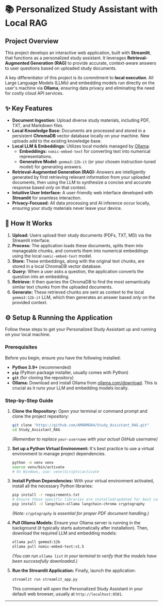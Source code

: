 # 📚 Personalized Study Assistant with Local RAG

## Project Overview

This project develops an interactive web application, built with **Streamlit**, that functions as a personalized study assistant. It leverages **Retrieval-Augmented Generation (RAG)** to provide accurate, context-aware answers to user questions based on uploaded study documents.

A key differentiator of this project is its commitment to **local execution**. All Large Language Models (LLMs) and embedding models run directly on the user's machine via **Ollama**, ensuring data privacy and eliminating the need for costly cloud API services.

## ✨ Key Features

* **Document Ingestion:** Upload diverse study materials, including PDF, TXT, and Markdown files.
* **Local Knowledge Base:** Documents are processed and stored in a persistent **ChromaDB** vector database locally on your machine. New uploads add to the existing knowledge base.
* **Local LLM & Embeddings:** Utilizes local models managed by [Ollama](https://ollama.com/):
    * **Embeddings:** `nomic-embed-text` for converting text into numerical representations.
    * **Generative Model:** `gemma3:12b-it` (or your chosen instruction-tuned model) for generating answers.
* **Retrieval-Augmented Generation (RAG):** Answers are intelligently generated by first retrieving relevant information from your uploaded documents, then using the LLM to synthesize a concise and accurate response based *only* on that context.
* **Intuitive User Interface:** A user-friendly web interface developed with **Streamlit** for seamless interaction.
* **Privacy-Focused:** All data processing and AI inference occur locally, ensuring your study materials never leave your device.

## 🚀 How It Works

1.  **Upload:** Users upload their study documents (PDFs, TXT, MD) via the Streamlit interface.
2.  **Process:** The application loads these documents, splits them into manageable chunks, and converts them into numerical embeddings using the local `nomic-embed-text` model.
3.  **Store:** These embeddings, along with the original text chunks, are stored in a local ChromaDB vector database.
4.  **Query:** When a user asks a question, the application converts the question into an embedding.
5.  **Retrieve:** It then queries the ChromaDB to find the most semantically similar text chunks from the uploaded documents.
6.  **Generate:** These retrieved chunks are sent as context to the local `gemma3:12b-it` LLM, which then generates an answer based *only* on the provided context.

## ⚙️ Setup & Running the Application

Follow these steps to get your Personalized Study Assistant up and running on your local machine.

### Prerequisites

Before you begin, ensure you have the following installed:

* **Python 3.9+** (recommended)
* **`pip`** (Python package installer, usually comes with Python)
* **`git`** (for cloning the repository)
* **Ollama:** Download and install Ollama from [ollama.com/download](https://ollama.com/download). This is crucial as it runs your LLM and embedding models locally.

### Step-by-Step Guide

1.  **Clone the Repository:**
    Open your terminal or command prompt and clone the project repository:

    ```bash
    git clone "https://github.com/AMARMG04/Study_Assistant_RAG.git"
    cd Study_Assistant_RAG
    ```
    *(Remember to replace `your-username` with your actual GitHub username)*

2.  **Set up a Python Virtual Environment:**
    It's best practice to use a virtual environment to manage project dependencies.

    ```bash
    python -m venv venv
    source venv/bin/activate
    # On Windows, use: venv\Scripts\activate
    ```

3.  **Install Python Dependencies:**
    With your virtual environment activated, install all the necessary Python libraries:

    ```bash
    pip install -r requirements.txt
    # Ensure these specific libraries are installed/updated for best compatibility:
    pip install -U langchain-ollama langchain-chroma cryptography
    ```
    *(Note: `cryptography` is essential for proper PDF document handling.)*

4.  **Pull Ollama Models:**
    Ensure your Ollama server is running in the background (it typically starts automatically after installation). Then, download the required LLM and embedding models:

    ```bash
    ollama pull gemma3:12b
    ollama pull nomic-embed-text:v1.5
    ```
    *(You can run `ollama list` in your terminal to verify that the models have been successfully downloaded.)*

5.  **Run the Streamlit Application:**
    Finally, launch the application:

    ```bash
    streamlit run streamlit_app.py
    ```
    This command will open the Personalized Study Assistant in your default web browser, usually at `http://localhost:8501`.

---
